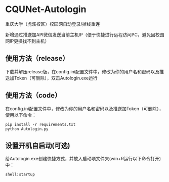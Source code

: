 # CQUNet-Autologin
重庆大学（虎溪校区）校园网自动登录/掉线重连

新增通过推送加API微信发送当前主机IP（便于快捷进行远程访问PC，避免因校园网IP更换找不到主机）

## 使用方法（release）

下载并解压release版，在config.ini配置文件中，修改为你的用户名和密码以及推送加Token（可删除），双击Autologin.exe运行

## 使用方法（code）

在config.ini配置文件中，修改为你的用户名和密码以及推送加Token（可删除），使用以下命令：

```
pip install -r requirements.txt
python Autologin.py
```

## 设置开机自启动(可选)

给Autologin.exe创建快捷方式，并放入启动项文件夹(win+R运行以下命令打开)中：

`shell:startup`

